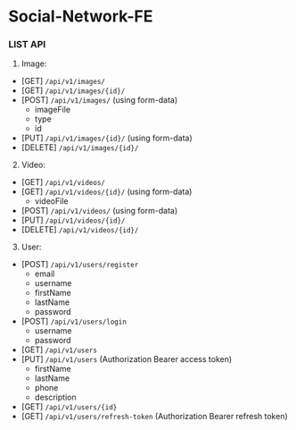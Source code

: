 ﻿ # Social-Network-FE

### **LIST API**
1. Image:
- [GET] `/api/v1/images/`
- [GET] `/api/v1/images/{id}/`
- [POST] `/api/v1/images/` (using form-data)
    - imageFile
    - type
    - id
- [PUT] `/api/v1/images/{id}/` (using form-data)
- [DELETE] `/api/v1/images/{id}/`
2. Video:
- [GET] `/api/v1/videos/` 
- [GET] `/api/v1/videos/{id}/` (using form-data)
    - videoFile
- [POST] `/api/v1/videos/` (using form-data)
- [PUT] `/api/v1/videos/{id}/`
- [DELETE] `/api/v1/videos/{id}/`
3. User:
- [POST] `/api/v1/users/register` 
    - email
    - username
    - firstName
    - lastName
    - password
- [POST] `/api/v1/users/login`
    - username
    - password
- [GET] `/api/v1/users` 
- [PUT] `/api/v1/users` (Authorization Bearer access token) 
    - firstName
    - lastName
    - phone
    - description
- [GET] `/api/v1/users/{id}` 
- [GET] `/api/v1/users/refresh-token` (Authorization Bearer refresh token) 


